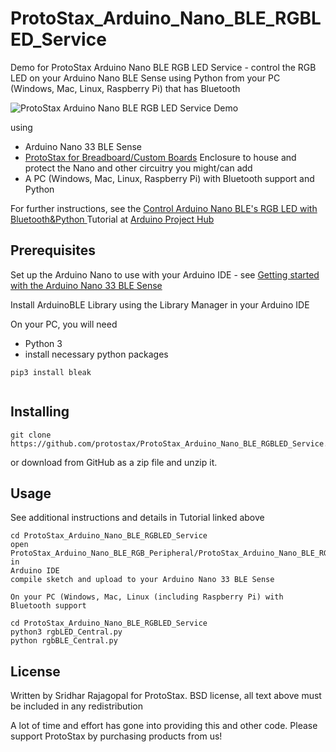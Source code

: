 # ProtoStax_Arduino_Nano_BLE_RGBLED_Service
 
Demo for ProtoStax Arduino Nano BLE RGB LED Service - control the RGB
LED on your Arduino Nano BLE Sense using Python from your PC (Windows,
Mac, Linux, Raspberry Pi) that has Bluetooth

![ProtoStax Arduino Nano BLE RGB LED Service Demo](ProtoStax_Arduino_Nano_BLE_RGBLED_Service_Demo.jpg)

using

* Arduino Nano 33 BLE Sense 
 *
   [ProtoStax for Breadboard/Custom Boards](https://www.protostax.com/collections/all/products/protostax-for-breadboard)
   Enclosure to house and protect the Nano and other circuitry you
   might/can add
* A PC (Windows, Mac, Linux, Raspberry Pi) with Bluetooth support and Python

For further instructions, see the [Control Arduino Nano BLE's RGB LED with Bluetooth&Python
](https://create.arduino.cc/projecthub/sridhar-rajagopal/control-arduino-nano-ble-s-rgb-led-with-bluetooth-python-331e33)
Tutorial at [Arduino Project Hub](https://create.arduino.cc/projecthub/sridhar-rajagopal/control-arduino-nano-ble-s-rgb-led-with-bluetooth-python-331e33)


## Prerequisites

Set up the Arduino Nano to use with your Arduino IDE - see [Getting started with the Arduino Nano 33 BLE Sense
](https://www.arduino.cc/en/Guide/NANO33BLESense)

Install ArduinoBLE Library using the Library Manager in your Arduino
IDE

On your PC, you will need
* Python 3
* install necessary python packages

```
pip3 install bleak
 
```


## Installing

```
git clone https://github.com/protostax/ProtoStax_Arduino_Nano_BLE_RGBLED_Service.git
```

or download from GitHub as a zip file and unzip it. 

## Usage

See additional instructions and details in Tutorial linked above 

```
cd ProtoStax_Arduino_Nano_BLE_RGBLED_Service
open
ProtoStax_Arduino_Nano_BLE_RGB_Peripheral/ProtoStax_Arduino_Nano_BLE_RGB_Peripheral.ino in
Arduino IDE
compile sketch and upload to your Arduino Nano 33 BLE Sense
```

```
On your PC (Windows, Mac, Linux (including Raspberry Pi) with
Bluetooth support

cd ProtoStax_Arduino_Nano_BLE_RGBLED_Service
python3 rgbLED_Central.py
python rgbBLE_Central.py

```


## License

Written by Sridhar Rajagopal for ProtoStax. BSD license, all text above must be included in any redistribution

A lot of time and effort has gone into providing this and other code. Please support ProtoStax by purchasing products from us!
